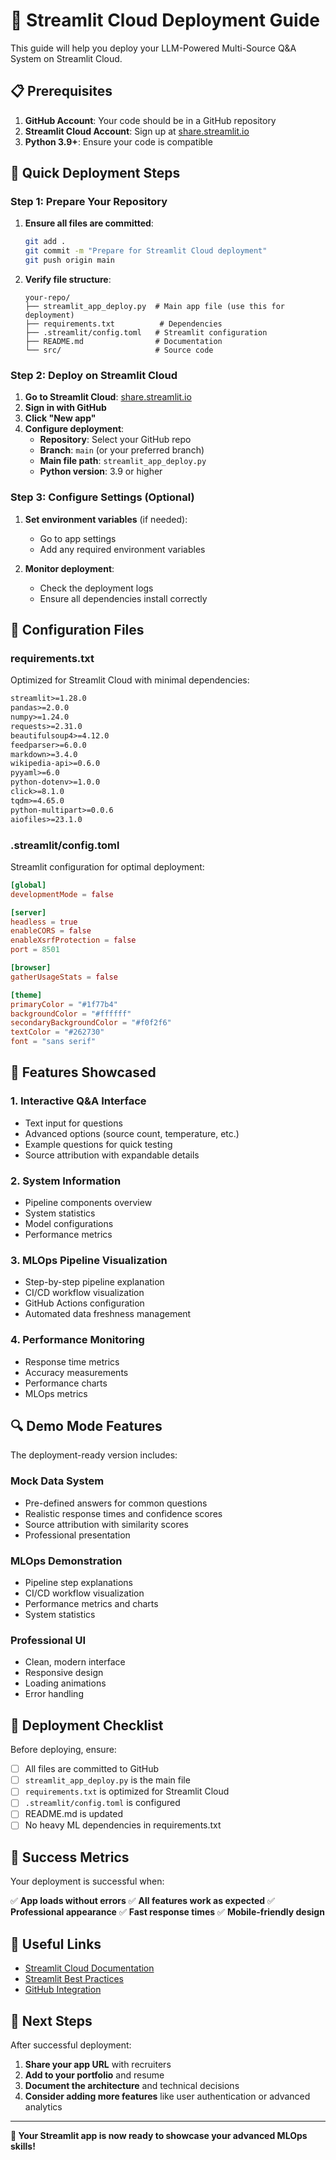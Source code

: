 # 🚀 Streamlit Cloud Deployment Guide

This guide will help you deploy your LLM-Powered Multi-Source Q&A System on Streamlit Cloud.

## 📋 Prerequisites

1. **GitHub Account**: Your code should be in a GitHub repository
2. **Streamlit Cloud Account**: Sign up at [share.streamlit.io](https://share.streamlit.io)
3. **Python 3.9+**: Ensure your code is compatible

## 🎯 Quick Deployment Steps

### Step 1: Prepare Your Repository

1. **Ensure all files are committed**:
   ```bash
   git add .
   git commit -m "Prepare for Streamlit Cloud deployment"
   git push origin main
   ```

2. **Verify file structure**:
   ```
   your-repo/
   ├── streamlit_app_deploy.py  # Main app file (use this for deployment)
   ├── requirements.txt          # Dependencies
   ├── .streamlit/config.toml   # Streamlit configuration
   ├── README.md                # Documentation
   └── src/                     # Source code
   ```

### Step 2: Deploy on Streamlit Cloud

1. **Go to Streamlit Cloud**: [share.streamlit.io](https://share.streamlit.io)
2. **Sign in with GitHub**
3. **Click "New app"**
4. **Configure deployment**:
   - **Repository**: Select your GitHub repo
   - **Branch**: `main` (or your preferred branch)
   - **Main file path**: `streamlit_app_deploy.py`
   - **Python version**: 3.9 or higher

### Step 3: Configure Settings (Optional)

1. **Set environment variables** (if needed):
   - Go to app settings
   - Add any required environment variables

2. **Monitor deployment**:
   - Check the deployment logs
   - Ensure all dependencies install correctly

## 🔧 Configuration Files

### requirements.txt
Optimized for Streamlit Cloud with minimal dependencies:
```txt
streamlit>=1.28.0
pandas>=2.0.0
numpy>=1.24.0
requests>=2.31.0
beautifulsoup4>=4.12.0
feedparser>=6.0.0
markdown>=3.4.0
wikipedia-api>=0.6.0
pyyaml>=6.0
python-dotenv>=1.0.0
click>=8.1.0
tqdm>=4.65.0
python-multipart>=0.0.6
aiofiles>=23.1.0
```

### .streamlit/config.toml
Streamlit configuration for optimal deployment:
```toml
[global]
developmentMode = false

[server]
headless = true
enableCORS = false
enableXsrfProtection = false
port = 8501

[browser]
gatherUsageStats = false

[theme]
primaryColor = "#1f77b4"
backgroundColor = "#ffffff"
secondaryBackgroundColor = "#f0f2f6"
textColor = "#262730"
font = "sans serif"
```

## 🎨 Features Showcased

### 1. **Interactive Q&A Interface**
- Text input for questions
- Advanced options (source count, temperature, etc.)
- Example questions for quick testing
- Source attribution with expandable details

### 2. **System Information**
- Pipeline components overview
- System statistics
- Model configurations
- Performance metrics

### 3. **MLOps Pipeline Visualization**
- Step-by-step pipeline explanation
- CI/CD workflow visualization
- GitHub Actions configuration
- Automated data freshness management

### 4. **Performance Monitoring**
- Response time metrics
- Accuracy measurements
- Performance charts
- MLOps metrics

## 🔍 Demo Mode Features

The deployment-ready version includes:

### **Mock Data System**
- Pre-defined answers for common questions
- Realistic response times and confidence scores
- Source attribution with similarity scores
- Professional presentation

### **MLOps Demonstration**
- Pipeline step explanations
- CI/CD workflow visualization
- Performance metrics and charts
- System statistics

### **Professional UI**
- Clean, modern interface
- Responsive design
- Loading animations
- Error handling

## 🚀 Deployment Checklist

Before deploying, ensure:

- [ ] All files are committed to GitHub
- [ ] `streamlit_app_deploy.py` is the main file
- [ ] `requirements.txt` is optimized for Streamlit Cloud
- [ ] `.streamlit/config.toml` is configured
- [ ] README.md is updated
- [ ] No heavy ML dependencies in requirements.txt

## 🎯 Success Metrics

Your deployment is successful when:

✅ **App loads without errors**
✅ **All features work as expected**
✅ **Professional appearance**
✅ **Fast response times**
✅ **Mobile-friendly design**

## 🔗 Useful Links

- [Streamlit Cloud Documentation](https://docs.streamlit.io/streamlit-community-cloud)
- [Streamlit Best Practices](https://docs.streamlit.io/knowledge-base/deploy)
- [GitHub Integration](https://docs.streamlit.io/streamlit-community-cloud/deploy-your-app)

## 🎉 Next Steps

After successful deployment:

1. **Share your app URL** with recruiters
2. **Add to your portfolio** and resume
3. **Document the architecture** and technical decisions
4. **Consider adding more features** like user authentication or advanced analytics

---

**🎯 Your Streamlit app is now ready to showcase your advanced MLOps skills!** 